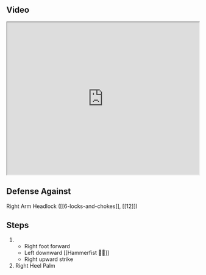 ## Video

<iframe src="https://www.youtube.com/embed/9ptgLu09Ogo" width="100%" height="400"></iframe>

## Defense Against

Right Arm Headlock ([[6-locks-and-chokes]], [[12]])
## Steps

1. - Right foot forward
    - Left downward [[Hammerfist 🔨✊]]
    - Right upward strike
2. Right Heel Palm
